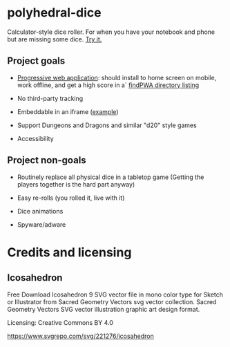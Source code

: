 # polyhedral-dice

Calculator-style dice roller.  For when you have your
notebook and phone but are missing some dice. [Try it.](https://dice.zgp.org/)

Project goals
-------------

 * [Progressive web application](https://en.wikipedia.org/wiki/Progressive_web_applications):
   should install to home screen on mobile, work offline, and get a high score in a`
   [findPWA directory listing](https://www.findpwa.com/app/polyhedral-dice)

 * No third-party tracking

 * Embeddable in an iframe ([example](https://blog.zgp.org/pwa-help-css-grid/))

 * Support Dungeons and Dragons and similar "d20" style games

 * Accessibility


Project non-goals
-----------------

 * Routinely replace all physical dice in a tabletop game (Getting the players together is the hard part anyway)

 * Easy re-rolls (you rolled it, live with it)

 * Dice animations

 * Spyware/adware


Credits and licensing
=====================

Icosahedron
-----------

Free Download Icosahedron 9 SVG vector file in mono color type for Sketch or Illustrator from Sacred Geometry Vectors svg vector collection. Sacred Geometry Vectors SVG vector illustration graphic art design format.

Licensing: Creative Commons BY 4.0

https://www.svgrepo.com/svg/221276/icosahedron
